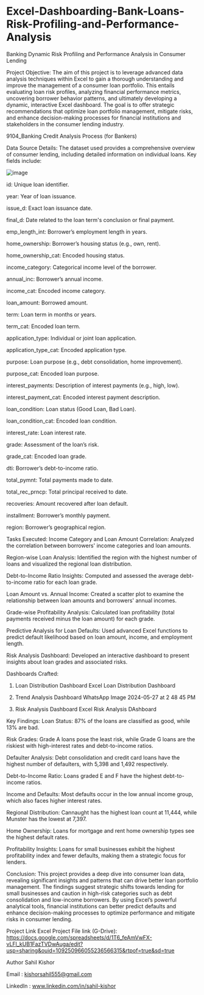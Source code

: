 # Excel-Dashboarding-Bank-Loans-Risk-Profiling-and-Performance-Analysis
Banking Dynamic Risk Profiling and Performance Analysis in Consumer Lending

Project Objective:
The aim of this project is to leverage advanced data analysis techniques within Excel to gain a thorough understanding and improve the management of a consumer loan portfolio. This entails evaluating loan risk profiles, analyzing financial performance metrics, uncovering borrower behavior patterns, and ultimately developing a dynamic, interactive Excel dashboard. The goal is to offer strategic recommendations that optimize loan portfolio management, mitigate risks, and enhance decision-making processes for financial institutions and stakeholders in the consumer lending industry.

9104_Banking Credit Analysis Process (for Bankers)

Data Source Details:
The dataset used provides a comprehensive overview of consumer lending, including detailed information on individual loans. Key fields include:

![image](https://github.com/user-attachments/assets/d9775bae-d6fa-487d-9294-0108e4984e1b)

id: Unique loan identifier.

year: Year of loan issuance.

issue_d: Exact loan issuance date.

final_d: Date related to the loan term's conclusion or final payment.

emp_length_int: Borrower’s employment length in years.

home_ownership: Borrower’s housing status (e.g., own, rent).

home_ownership_cat: Encoded housing status.

income_category: Categorical income level of the borrower.

annual_inc: Borrower’s annual income.

income_cat: Encoded income category.

loan_amount: Borrowed amount.

term: Loan term in months or years.

term_cat: Encoded loan term.

application_type: Individual or joint loan application.

application_type_cat: Encoded application type.

purpose: Loan purpose (e.g., debt consolidation, home improvement).

purpose_cat: Encoded loan purpose.

interest_payments: Description of interest payments (e.g., high, low).

interest_payment_cat: Encoded interest payment description.

loan_condition: Loan status (Good Loan, Bad Loan).

loan_condition_cat: Encoded loan condition.

interest_rate: Loan interest rate.

grade: Assessment of the loan’s risk.

grade_cat: Encoded loan grade.

dti: Borrower’s debt-to-income ratio.

total_pymnt: Total payments made to date.

total_rec_prncp: Total principal received to date.

recoveries: Amount recovered after loan default.

installment: Borrower’s monthly payment.

region: Borrower’s geographical region.

Tasks Executed:
Income Category and Loan Amount Correlation: Analyzed the correlation between borrowers' income categories and loan amounts.

Region-wise Loan Analysis: Identified the region with the highest number of loans and visualized the regional loan distribution.

Debt-to-Income Ratio Insights: Computed and assessed the average debt-to-income ratio for each loan grade.

Loan Amount vs. Annual Income: Created a scatter plot to examine the relationship between loan amounts and borrowers' annual incomes.

Grade-wise Profitability Analysis: Calculated loan profitability (total payments received minus the loan amount) for each grade.

Predictive Analysis for Loan Defaults: Used advanced Excel functions to predict default likelihood based on loan amount, income, and employment length.

Risk Analysis Dashboard: Developed an interactive dashboard to present insights about loan grades and associated risks.

Dashboards Crafted:
1. Loan Distribution Dashboard
Excel Loan Distribution Dashboard

2. Trend Analysis Dashboard
WhatsApp Image 2024-05-27 at 2 48 45 PM

3. Risk Analysis Dashboard
Excel Risk Analysis DAshboard

Key Findings:
Loan Status: 87% of the loans are classified as good, while 13% are bad.

Risk Grades: Grade A loans pose the least risk, while Grade G loans are the riskiest with high-interest rates and debt-to-income ratios.

Defaulter Analysis: Debt consolidation and credit card loans have the highest number of defaulters, with 5,398 and 1,492 respectively.

Debt-to-Income Ratio: Loans graded E and F have the highest debt-to-income ratios.

Income and Defaults: Most defaults occur in the low annual income group, which also faces higher interest rates.

Regional Distribution: Cannaught has the highest loan count at 11,444, while Munster has the lowest at 7,397.

Home Ownership: Loans for mortgage and rent home ownership types see the highest default rates.

Profitability Insights: Loans for small businesses exhibit the highest profitability index and fewer defaults, making them a strategic focus for lenders.

Conclusion:
This project provides a deep dive into consumer loan data, revealing significant insights and patterns that can drive better loan portfolio management. The findings suggest strategic shifts towards lending for small businesses and caution in high-risk categories such as debt consolidation and low-income borrowers. By using Excel’s powerful analytical tools, financial institutions can better predict defaults and enhance decision-making processes to optimize performance and mitigate risks in consumer lending.

Project Link
Excel Project File link (G-Drive): https://docs.google.com/spreadsheets/d/1T6_feAmVwFX-vLFl_kUB1FazTVDwAuga/edit?usp=sharing&ouid=109250966055236566315&rtpof=true&sd=true

Author
Sahil Kishor

Email : kishorsahil555@gmail.com

LinkedIn : www.linkedin.com/in/sahil-kishor

